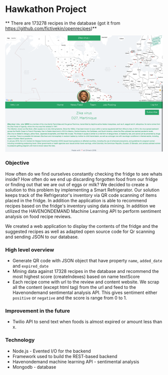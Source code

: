 Hawkathon Project
===========
** There are 173278 recipes in the database (got it from https://github.com/fictivekin/openrecipes)**

<p align="center">
  <img src="https://raw.githubusercontent.com/Hive-Labs/IDHack2016/master/public/images/github.png"/>
</p>

### Objective

How often do we find ourselves constantly checking the fridge to see whats inside? How often do we end up discarding forgotten food from our fridge or
finding out that we are out of eggs or milk? We decided to create a solution to this problem by implementing a Smart Refrigerator. Our solution keeps track of
the Refrigerator's inventory via QR code scanning of items placed in the fridge. In addition the application is able to recommend recipes based on the fridge's inventory using data mining. In addition we utilized the HAVENONDEMAND Machine Learning API to perform sentiment analysis on food recipe reviews.

We created a web application to display the contents of the fridge and the suggested recipes as well as adapted open source code for Qr scanning and sending JSON to our database.

### High level overview
- Generate QR code with JSON object that have property `name`, `added_date` and `expired_date`
- Mining data against 17328 recipes in the database and recommend the most highest score (createIndexes) based on name textScore
-  Each recipe come with url to the review and content website. We scrap all the content (except html tag) from the url and feed to the Havenondemand sentimental analysis API. This gives sentiment either `positive` or `negative` and the score is range from 0 to 1.

### Improvement in the future
- Twilio API to send text when foods is almost expired or amount less than x.

### Technology
- Node.js - Evented I/O for the backend
- Framework used to build the REST-based backend
- Havenondemand machine learning API - sentimental analysis
- Mongodb - database
